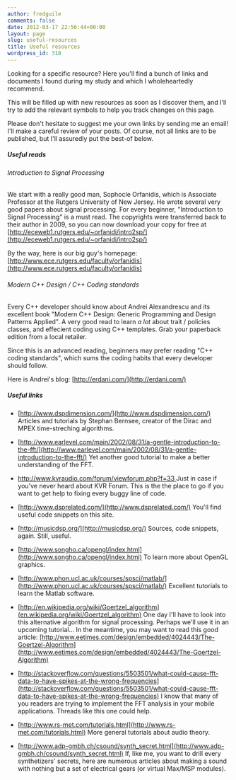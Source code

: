 ```yaml
---
author: fredguile
comments: false
date: 2012-03-17 22:56:44+00:00
layout: page
slug: useful-resources
title: Useful resources
wordpress_id: 318
---
```


Looking for a specific resource? Here you'll find a bunch of links and documents I found during my study and which I wholeheartedly recommend.

This will be filled up with new resources as soon as I discover them, and I'll try to add the relevant symbols to help you track changes on this page.

Please don't hesitate to suggest me your own links by sending me an email! I'll make a careful review of your posts. Of course, not all links are to be published, but I'll assuredly put the best-of below.


##### Useful reads




###### Introduction to Signal Processing




We start with a really good man, Sophocle Orfanidis, which is Associate Professor at the Rutgers University of New Jersey. He wrote several very good papers about signal processing. For every beginner, "Introduction to Signal Processing" is a must read. The copyrights were transferred back to their author in 2009, so you can now download your copy for free at [http://eceweb1.rutgers.edu/~orfanidi/intro2sp/](http://eceweb1.rutgers.edu/~orfanidi/intro2sp/)


By the way, here is our big guy's homepage: [http://www.ece.rutgers.edu/faculty/orfanidis](http://www.ece.rutgers.edu/faculty/orfanidis)


###### Modern C++ Design / C++ Coding standards




Every C++ developer should know about Andrei Alexandrescu and its excellent book "Modern C++ Design: Generic Programming and Design Patterns Applied". A very good read to learn *a lot* about trait / policies classes, and effecient coding using C++ templates. Grab your paperback edition from a local retailer.




Since this is an advanced reading, beginners may prefer reading "C++ coding standards", which sums the coding habits that every developer should follow.


Here is Andrei's blog: [http://erdani.com/](http://erdani.com/)


##### Useful links





	
  * [http://www.dspdimension.com/](http://www.dspdimension.com/) Articles and tutorials by Stephan Bernsee, creator of the Dirac and MPEX time-streching algorithms.

	
  * [http://www.earlevel.com/main/2002/08/31/a-gentle-introduction-to-the-fft/](http://www.earlevel.com/main/2002/08/31/a-gentle-introduction-to-the-fft/) Yet another good tutorial to make a better understanding of the FFT.

	
  * [http://www.kvraudio.com/forum/viewforum.php?f=33 ](http://www.kvraudio.com/forum/viewforum.php?f=33)Just in case if you've never heard about KVR Forum. This is the the place to go if you want to get help to fixing every buggy line of code.

	
  * [http://www.dsprelated.com/](http://www.dsprelated.com/) You'll find useful code snippets on this site.

	
  * [http://musicdsp.org/](http://musicdsp.org/) Sources, code snippets, again. Still, useful.

	
  * [http://www.songho.ca/opengl/index.html](http://www.songho.ca/opengl/index.html) To learn more about OpenGL graphics.

	
  * [http://www.phon.ucl.ac.uk/courses/spsci/matlab/](http://www.phon.ucl.ac.uk/courses/spsci/matlab/) Excellent tutorials to learn the Matlab software.

	
  * [http://en.wikipedia.org/wiki/Goertzel_algorithm](en.wikipedia.org/wiki/Goertzel_algorithm) One day I'll have to look into this alternative algorithm for signal processing. Perhaps we'll use it in an upcoming tutorial... In the meantime, you may want to read this good article: [http://www.eetimes.com/design/embedded/4024443/The-Goertzel-Algorithm](http://www.eetimes.com/design/embedded/4024443/The-Goertzel-Algorithm)

	
  * [http://stackoverflow.com/questions/5503501/what-could-cause-fft-data-to-have-spikes-at-the-wrong-frequencies](http://stackoverflow.com/questions/5503501/what-could-cause-fft-data-to-have-spikes-at-the-wrong-frequencies) I know that many of you readers are trying to implement the FFT analysis in your mobile applications. Threads like this one could help.

	
  * [http://www.rs-met.com/tutorials.html](http://www.rs-met.com/tutorials.html) More general tutorials about audio theory.

	
  * [http://www.adp-gmbh.ch/csound/synth_secret.html](http://www.adp-gmbh.ch/csound/synth_secret.html) If, like me, you want to drill every synthetizers' secrets, here are numerous articles about making a sound with nothing but a set of electrical gears (or virtual Max/MSP modules).


